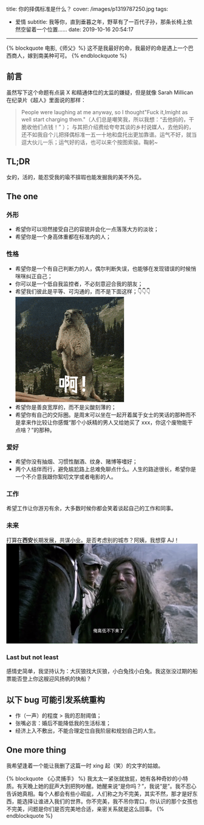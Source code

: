 title: 你的择偶标准是什么？
cover: /images/p1319787250.jpg
tags:
  - 爱情
subtitle: 我等你，直到垂暮之年，野草有了一百代子孙，那条长椅上依然空留着一个位置……
date: 2019-10-16 20:54:17
---
{% blockquote 电影,《师父》%}
这不是我最好的命，我最好的命是遇上一个巴西商人，嫁到南美种可可。
{% endblockquote %}
## 前言
虽然写下这个命题有点装 X 和精通体位的太监的嫌疑，但是就像 Sarah Millican 在纪录片《超人》里面说的那样：
> People were laughing at me anyway, so I thought"Fuck it,Imight as well start charging them."（人们总是嘲笑我，所以我想：“去他妈的，干脆收他们点钱！”
）；
与其把介绍费给夸夸其谈的乡村说媒人，去他妈的，还不如我自个儿把择偶标准一五一十地和盘托出更加靠谱。运气不好，就当逗大伙儿一乐；运气好的话，也可以来个按图索骏。鞠躬~
## TL;DR
女的，活的，能忍受我的瑜不揜瑕也能发掘我的美不外见。
## The one
### 外形
- 希望你可以坦然接受自己的容貌并会化一点落落大方的淡妆；
- 希望你是一个身高体重都在标准内的人；

### 性格
- 希望你是一个有自己判断力的人，偶尔判断失误，也能够在发现错误的时候悄咪咪纠正自己；
- 你可以是一个低自我监控者，不必刻意迎合我的朋友；
- 希望我们彼此是平等、可沟通的，而不是下面这样；👇👇👇
    ![ε＝ε＝ε＝(#>д<)ﾉ)](/images/aaaa.gif)
- 希望你是善良宽厚的，而不是尖酸刻薄的；
- 希望你有自己的交际圈。是周末可以坐在一起开着属于女士的笑话的那种而不是拿来作比较让你感慨“那个小妖精的男人又给她买了 xxx，你这个废物能干点啥？”的那种。

### 爱好
- 希望你没有抽烟、习惯性酗酒、纹身、赌博等嗜好；
- 两个人结伴而行，避免尴尬路上总难免聊点什么。人生的路途很长，希望你是一个不介意我跟你絮叨文学或者电影的人。

### 工作
希望工作让你游刃有余，大多数时候你都会笑着谈起自己的工作和同事。

### 未来
打算在**西安**长期发展，共谋小业。是否考虑别的城市？阿姨，我想穿 AJ！
![高低不下来了](/images/Snipaste_2019-10-16_22-50-08.png)

### Last but not least
感情史简单，我坚持认为：大灰狼找大灰狼，小白兔找小白兔。我这张没过期的船票能否登上你这艘迎风扬帆的快船？

## 以下 bug 可能引发系统重构
- 作（一声）的程度 > 我的忍耐阈值；
- 张嘴必言：婚后不能降低我的生活标准；
- 经济上入不敷出，不能合理定位自我阶层和规划自己的人生。

## One more thing
我希望逢着一个能让我删了这篇一时 xing 起（笑）的文字的姑娘。

{% blockquote 《心灵捕手》 %}
我太太一紧张就放屁，她有各种奇妙的小特质。有天晚上她的屁声大到把狗吵醒。她醒来说“是你吗？”，我说“是”。我不忍心告诉她真相。每个人都会有些小瑕疵，人们称之为不完美，其实不然，那才是好东西，能选择让谁进入我们的世界。你不完美，我不吊你胃口，你认识的那个女孩也不完美，问题是你们是否完美地合适，亲密关系就是这么回事。
{% endblockquote %}